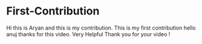 # First-Contribution
Hi this is Aryan and this is my contribution.
This is my first contribution
hello anuj thanks for this video. Very Helpful
Thank you for your video !
